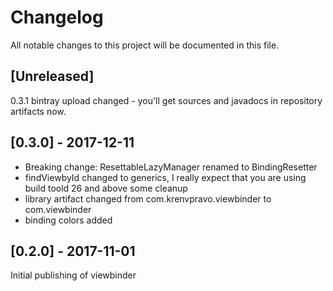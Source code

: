 ﻿# Changelog
All notable changes to this project will be documented in this file.

## [Unreleased]
0.3.1 bintray upload changed - you'll get sources and javadocs in repository artifacts now.

## [0.3.0] - 2017-12-11
- Breaking change: ResettableLazyManager renamed to BindingResetter
- findViewbyId changed to generics, I really expect that you are using build toold 26 and above
some cleanup
- library artifact changed from com.krenvpravo.viewbinder to com.viewbinder
- binding colors added

## [0.2.0] - 2017-11-01
Initial publishing of viewbinder
